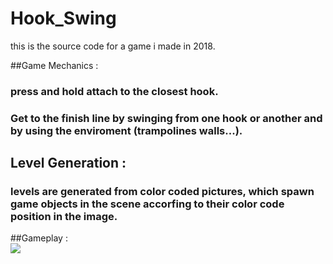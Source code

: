# Hook_Swing <br/>

this is the source code for a game i made in 2018.<br/>

##Game Mechanics :<br/>

### press and hold attach to the closest hook.
### Get to the finish line by swinging from one hook or another and by using the enviroment (trampolines walls...).<br/>

## Level Generation :<br/>
### levels are generated from color coded pictures, which spawn game objects in the scene accorfing to their color code position in the image.<br/>
##Gameplay :<br/>
<img src="https://github.com/haitamgrissen/Hook_Swing/blob/main/gameplay.gif"/>
